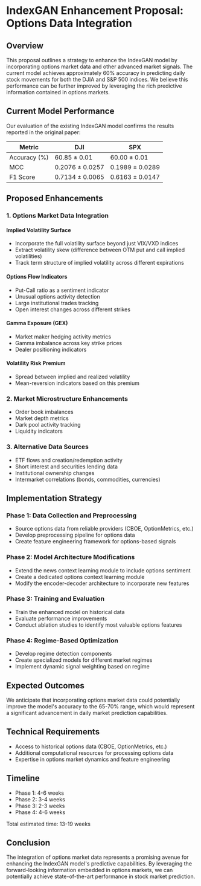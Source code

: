 # IndexGAN Enhancement Proposal: Options Data Integration

## Overview

This proposal outlines a strategy to enhance the IndexGAN model by incorporating options market data and other advanced market signals. The current model achieves approximately 60% accuracy in predicting daily stock movements for both the DJIA and S&P 500 indices. We believe this performance can be further improved by leveraging the rich predictive information contained in options markets.

## Current Model Performance

Our evaluation of the existing IndexGAN model confirms the results reported in the original paper:

| Metric | DJI | SPX |
|--------|-----|-----|
| Accuracy (%) | 60.85 ± 0.01 | 60.00 ± 0.01 |
| MCC | 0.2076 ± 0.0257 | 0.1989 ± 0.0289 |
| F1 Score | 0.7134 ± 0.0065 | 0.6163 ± 0.0147 |

## Proposed Enhancements

### 1. Options Market Data Integration

#### Implied Volatility Surface
- Incorporate the full volatility surface beyond just VIX/VXD indices
- Extract volatility skew (difference between OTM put and call implied volatilities)
- Track term structure of implied volatility across different expirations

#### Options Flow Indicators
- Put-Call ratio as a sentiment indicator
- Unusual options activity detection
- Large institutional trades tracking
- Open interest changes across different strikes

#### Gamma Exposure (GEX)
- Market maker hedging activity metrics
- Gamma imbalance across key strike prices
- Dealer positioning indicators

#### Volatility Risk Premium
- Spread between implied and realized volatility
- Mean-reversion indicators based on this premium

### 2. Market Microstructure Enhancements

- Order book imbalances
- Market depth metrics
- Dark pool activity tracking
- Liquidity indicators

### 3. Alternative Data Sources

- ETF flows and creation/redemption activity
- Short interest and securities lending data
- Institutional ownership changes
- Intermarket correlations (bonds, commodities, currencies)

## Implementation Strategy

### Phase 1: Data Collection and Preprocessing
- Source options data from reliable providers (CBOE, OptionMetrics, etc.)
- Develop preprocessing pipeline for options data
- Create feature engineering framework for options-based signals

### Phase 2: Model Architecture Modifications
- Extend the news context learning module to include options sentiment
- Create a dedicated options context learning module
- Modify the encoder-decoder architecture to incorporate new features

### Phase 3: Training and Evaluation
- Train the enhanced model on historical data
- Evaluate performance improvements
- Conduct ablation studies to identify most valuable options features

### Phase 4: Regime-Based Optimization
- Develop regime detection components
- Create specialized models for different market regimes
- Implement dynamic signal weighting based on regime

## Expected Outcomes

We anticipate that incorporating options market data could potentially improve the model's accuracy to the 65-70% range, which would represent a significant advancement in daily market prediction capabilities.

## Technical Requirements

- Access to historical options data (CBOE, OptionMetrics, etc.)
- Additional computational resources for processing options data
- Expertise in options market dynamics and feature engineering

## Timeline

- Phase 1: 4-6 weeks
- Phase 2: 3-4 weeks
- Phase 3: 2-3 weeks
- Phase 4: 4-6 weeks

Total estimated time: 13-19 weeks

## Conclusion

The integration of options market data represents a promising avenue for enhancing the IndexGAN model's predictive capabilities. By leveraging the forward-looking information embedded in options markets, we can potentially achieve state-of-the-art performance in stock market prediction.